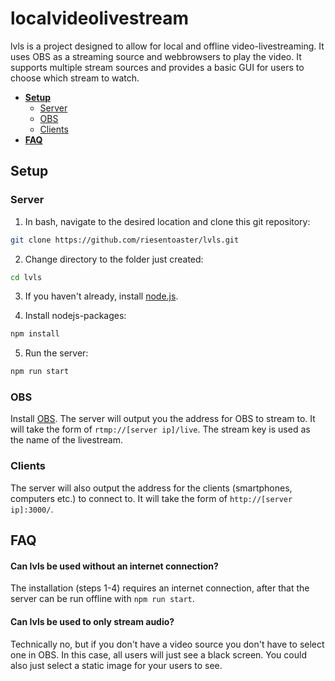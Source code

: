 # localvideolivestream

lvls is a project designed to allow for local and offline video-livestreaming. It uses OBS as a streaming source and webbrowsers to play the video. It supports multiple stream sources and provides a basic GUI for users to choose which stream to watch.

- **[Setup](https://github.com/riesentoaster/lvls/blob/master/README.md#Setup)**
  - [Server](https://github.com/riesentoaster/lvls/blob/master/README.md#Server)
  - [OBS](https://github.com/riesentoaster/lvls/blob/master/README.md#OBS)
  - [Clients](https://github.com/riesentoaster/lvls/blob/master/README.md#Clients)
- **[FAQ](FAQ)**

## Setup

### Server

1) In bash, navigate to the desired location and clone this git repository: 

```bash
git clone https://github.com/riesentoaster/lvls.git
```

2) Change directory to the folder just created:
```bash
cd lvls
```

3) If you haven't already, install [node.js](https://nodejs.org/en/download/).

4) Install nodejs-packages:
```bash
npm install
```

5) Run the server:
```bash
npm run start
```

### OBS

Install [OBS](https://www.obsproject.com). The server will output you the address for OBS to stream to. It will take the form of `rtmp://[server ip]/live`. The stream key is used as the name of the livestream.

### Clients

The server will also output the address for the clients (smartphones, computers etc.) to connect to. It will take the form of `http://[server ip]:3000/`.


## FAQ

#### Can lvls be used without an internet connection?

The installation (steps 1-4) requires an internet connection, after that the server can be run offline with `npm run start`.

#### Can lvls be used to only stream audio?

Technically no, but if you don't have a video source you don't have to select one in OBS. In this case, all users will just see a black screen. You could also just select a static image for your users to see.
